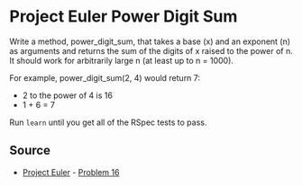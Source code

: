 
# Project Euler Power Digit Sum

Write a method, power_digit_sum, that takes a base (x) and an exponent (n) as arguments and returns the sum of the digits of x raised to the power of n. It should work for arbitrarily large n (at least up to n = 1000).

For example, power_digit_sum(2, 4) would return 7:
* 2 to the power of 4 is 16
* 1 + 6 = 7 

Run `learn` until you get all of the RSpec tests to pass.

## Source
- [Project Euler](https://projecteuler.net/) - [Problem 16](https://projecteuler.net/problem=16)
